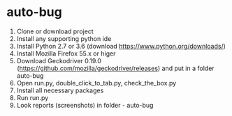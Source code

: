 # auto-bug

1. Clone or download project
2. Install any supporting python ide
3. Install Python 2.7 or 3.6 (download https://www.python.org/downloads/)
4. Install Mozilla Firefox 55.x or higer
5. Download Geckodriver 0.19.0 (https://github.com/mozilla/geckodriver/releases) and put in a folder auto-bug
6. Open run.py, double_click_to_tab.py, check_the_box.py
7. Install all necessary packages
8. Run run.py
9. Look reports (screenshots) in folder - auto-bug
